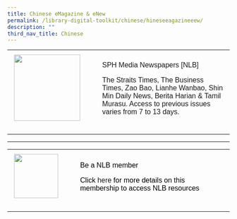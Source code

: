 ```yaml
---
title: Chinese eMagazine & eNew
permalink: /library-digital-toolkit/chinese/hineseeagazineeew/
description: ""
third_nav_title: Chinese
---
```

<table style="box-sizing: border-box; border-collapse: collapse; min-width: 500px; margin-top: 0px; color: rgb(0, 0, 0); font-family: Arial, sans-serif; font-size: 16px; font-style: normal; font-variant-ligatures: normal; font-variant-caps: normal; font-weight: 400; letter-spacing: normal; orphans: 2; text-align: start; text-transform: none; white-space: normal; widows: 2; word-spacing: 0px; -webkit-text-stroke-width: 0px; text-decoration-thickness: initial; text-decoration-style: initial; text-decoration-color: initial;"><tbody style="box-sizing: border-box; margin-top: 0px;"><tr style="box-sizing: border-box; margin-top: 0px;"><td style="box-sizing: border-box; border-collapse: collapse; padding: 10px 15px; line-height: 18px; margin-top: 0px;"><a href="https://eresources.nlb.gov.sg/main/sphnewspapers" target="_blank" rel="noopener noreferrer" style="box-sizing: border-box; background-color: transparent; font-size: 1em; font-family: Arial, sans-serif !important; outline-width: 0px; text-decoration: underline; margin-top: 0px;"><img loading="lazy" class="alignnone wp-image-20001" src="https://www.acsindep.moe.edu.sg/wp-content/uploads/2022/01/SPH.jpg" alt="" width="150" height="103" style="box-sizing: border-box; border-style: none; max-width: 100%; height: auto; margin: 0px 20px 20px 0px;"></a></td><td style="box-sizing: border-box; border-collapse: collapse; padding: 10px 15px; line-height: 18px;"><a href="https://eresources.nlb.gov.sg/main/sphnewspapers" style="box-sizing: border-box; background-color: transparent; font-size: 1em; font-family: Arial, sans-serif !important; text-decoration: none; margin-top: 0px;">SPH Media Newspapers [NLB]</a><p style="box-sizing: border-box;"></p><p style="box-sizing: border-box;"><a href="https://eresources.nlb.gov.sg/main/sphnewspapers" style="box-sizing: border-box; background-color: transparent; font-size: 1em; font-family: Arial, sans-serif !important; text-decoration: none; margin-top: 0px;">The Straits Times, The Business Times, Zao Bao, Lianhe Wanbao, Shin Min Daily News, Berita Harian &amp; Tamil Murasu. Access to previous issues varies from 7 to 13 days.</a></p></td></tr></tbody></table>

* * *

<table style="box-sizing: border-box; border-collapse: collapse; min-width: 500px; color: rgb(0, 0, 0); font-family: Arial, sans-serif; font-size: 16px; font-style: normal; font-variant-ligatures: normal; font-variant-caps: normal; font-weight: 400; letter-spacing: normal; orphans: 2; text-align: start; text-transform: none; white-space: normal; widows: 2; word-spacing: 0px; -webkit-text-stroke-width: 0px; text-decoration-thickness: initial; text-decoration-style: initial; text-decoration-color: initial;"><tbody style="box-sizing: border-box; margin-top: 0px;"><tr style="box-sizing: border-box; margin-top: 0px;"><td style="box-sizing: border-box; border-collapse: collapse; padding: 10px 15px; line-height: 18px; margin-top: 0px;"><img loading="lazy" class="alignnone size-full wp-image-19016" src="https://www.acsindep.moe.edu.sg/wp-content/uploads/2021/12/library-logo.jpg" alt="" width="100" height="96" style="box-sizing: border-box; border-style: none; max-width: 100%; height: auto; margin: 0px 20px 20px 0px;"></td><td style="box-sizing: border-box; border-collapse: collapse; padding: 10px 15px; line-height: 18px;">Be a NLB member<p style="box-sizing: border-box; margin-top: 0px;"></p><p style="box-sizing: border-box;">Click<span>&nbsp;</span><a href="https://drive.google.com/file/d/1lu_8sdJG-Cn2_I-7SSl0ttggJEhauSMn/view?usp=sharing" style="box-sizing: border-box; background-color: transparent; font-size: 1em; font-family: Arial, sans-serif !important; text-decoration: none; margin-top: 0px;">here</a><span>&nbsp;</span>for more details on this membership to access NLB resources</p></td></tr></tbody></table>